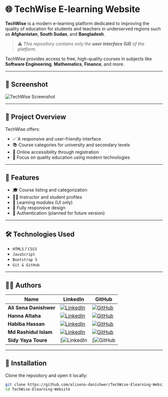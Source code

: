# 🌐 TechWise E-learning Website

**TechWise** is a modern e-learning platform dedicated to improving the quality of education for students and teachers in underserved regions such as **Afghanistan**, **South Sudan**, and **Bangladesh**.

> ⚠️ *This repository contains only the **user interface (UI)** of the platform.*

TechWise provides access to free, high-quality courses in subjects like **Software Engineering**, **Mathematics**, **Finance**, and more.

---

## 📸 Screenshot

![TechWise Screenshot](https://github.com/user-attachments/assets/d51ca383-199d-4915-8956-968021464445)

---

## 📌 Project Overview

TechWise offers:

- ✅ A responsive and user-friendly interface  
- 📚 Course categories for university and secondary levels  
- 🔗 Online accessibility through registration  
- 🎯 Focus on quality education using modern technologies  

---

## 🚀 Features

- 🎓 Course listing and categorization  
- 👩‍🏫 Instructor and student profiles  
- 📖 Learning modules (UI only)  
- 📱 Fully responsive design  
- 🔐 Authentication (planned for future version)

---

## 🛠️ Technologies Used

- `HTML5` / `CSS3`
- `JavaScript`
- `Bootstrap 5`
- `Git & GitHub`

---

## 👨‍💻 Authors

| Name               | LinkedIn | GitHub |
|--------------------|----------|--------|
| **Ali Sena Danishwer** | [![LinkedIn](https://img.shields.io/badge/LinkedIn-blue?logo=linkedin)](https://www.linkedin.com/in/ali-sena-danishwer-346a88280/) | [![GitHub](https://img.shields.io/badge/GitHub-black?logo=github)](https://github.com/alisena-danishwer) |
| **Hanna Altaha**       | [![LinkedIn](https://img.shields.io/badge/LinkedIn-blue?logo=linkedin)](#) | [![GitHub](https://img.shields.io/badge/GitHub-black?logo=github)](#) |
| **Habiba Hassan**      | [![LinkedIn](https://img.shields.io/badge/LinkedIn-blue?logo=linkedin)](https://www.linkedin.com/in/hassanhabiba/) | [![GitHub](https://img.shields.io/badge/GitHub-black?logo=github)](https://github.com/hbx1234) |
| **Md Rashidul Islam**  | [![LinkedIn](https://img.shields.io/badge/LinkedIn-blue?logo=linkedin)](https://www.linkedin.com/in/mrirashid/) | [![GitHub](https://img.shields.io/badge/GitHub-black?logo=github)](https://github.com/mrirashid) |
| **Sidy Yaya Toure**  | [![LinkedIn](#) | [![GitHub](#) |

---

## 📁 Installation

Clone the repository and open it locally:

```bash
git clone https://github.com/alisena-danishwer/TechWise-Elearning-Website.git
cd TechWise-Elearning-Website

